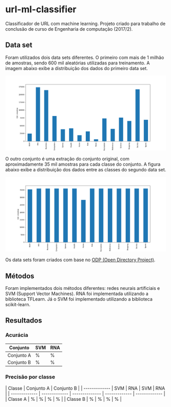 # url-ml-classifier
Classificador de URL com machine learning. Projeto criado para trabalho de conclusão de curso de Engenharia de computação (2017/2).

## Data set

Foram utilizados dois data sets diferentes. O primeiro com mais de 1 milhão de amostras, sendo 600 mil aleatórias utilizadas para treinamento. A imagem abaixo exibe a distribuição dos dados do primeiro data set.

![alt text](https://github.com/luanrubensf/url-ml-classifier/blob/master/doc/data_set_1.png)

O outro conjunto é uma extração do conjunto original, com aproximadamente 35 mil amostras para cada classe do conjunto. A figura abaixo exibe a distribuição dos dados entre as classes do segundo data set.

![alt text](https://github.com/luanrubensf/url-ml-classifier/blob/master/doc/data_set_2.png)

Os data sets foram criados com base no [ODP (Open Directory Project)](http://dmoztools.net/).

## Métodos

Foram implementados dois métodos diferentes: redes neurais artificiais e SVM (Support Vector Machines).
RNA foi implementada utilizando a biblioteca TFLearn. Já o SVM foi implementado utilizando a biblioteca scikit-learn.

## Resultados 

### Acurácia

| Conjunto      |     SVM       |       RNA      |
| ------------- | ------------- | -------------- |
| Conjunto A    |       %       |       %        |
| Conjunto B    |       %       |       %        |

### Precisão por classe


| Classe        |  Conjunto A                    |   Conjunto B                  |
| ------------- | SVM           |   RNA          |  SVM          |   RNA         |
| ------------- | ------------- | -------------- | ------------- | ------------- |
| Classe A    |       %       |       %        |       %       |       %       |
| Classe B    |       %       |       %        |       %       |       %       |
